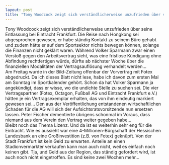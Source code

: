 ```yaml
---
layout: post
title: "Tony Woodcock zeigt sich verständlicherweise unzufrieden über seine Entlassung bei Eintracht Frankfurt."
---
```


Tony Woodcock zeigt sich verständlicherweise unzufrieden über seine Entlassung bei Eintracht Frankfurt. Die Reise nach Hongkong sei abgesprochen gewesen, er habe ständig Kontakt zu seinem Büro gehabt und zudem hätte er auf dem Sportsektor nichts bewegen können, solange die Finanzen nicht geklärt waren. Während Volker Sparmann zwar einen Verstoß gegen den Arbeitsvertrag sieht, was eine fristlose Kündigung ohne Abfindung rechtfertigen würde, dürfte ab nächster Woche über die finanziellen Modalitäten der Vertragsauflösung verhandelt werden...  
Am Freitag wurde in der Bild-Zeitung offenbar der Vorvertrag mit Fotex abgedruckt. Da ich dieses Blatt nicht lese, habe ich davon zum ersten Mal am Sonntag im Sportkalender gehört. Schon da hat Volker Sparmann ja angekündigt, dass er wisse, wo die undichte Stelle zu suchen sei. Die vier Vertragspartner (Fotex, Octagon, Fußball AG und Eintracht Frankfurt e.V.) hätten je ein Vertragsexemplar erhalten, das von ihm eindeutig markiert gewesen sei... Den aus der Veröffentlichung entstandenen wirtschaftlichen Schaden für die AG will sich der Aufsichtsratsvorsitzende nun ersetzen lassen. Peter Fischer dementierte übrigens schonmal im Voraus, dass niemand aus dem Verein den Vertrag weiter gegeben habe...  
Bleibt noch das Thema Lizenz. Und da ist es weiterhin sehr eng für die Eintracht. Wie es aussieht war eine 4-Millionen-Bürgschaft der Hessischen Landesbank an eine Großinvestition (z.B. von Fotex) geknüpft. Von der Stadt Frankfurt ist kein Geld zu erwarten. Anteile an einen Stadionvermarkter verkaufen kann man auch nicht, weil es einfach noch keinen gibt. Tja, und Geld aus der Region, das ständig gefordert wird, ist auch noch nicht eingetroffen. Es sind keine zwei Wochen mehr...
